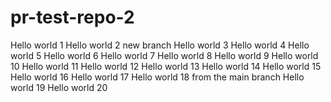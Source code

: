 # pr-test-repo-2
Hello world 1
Hello world 2
new branch
Hello world 3
Hello world 4
Hello world 5
Hello world 6
Hello world 7
Hello world 8
Hello world 9
Hello world 10
Hello world 11
Hello world 12
Hello world 13
Hello world 14
Hello world 15
Hello world 16
Hello world 17
Hello world 18
from the main branch
Hello world 19
Hello world 20
